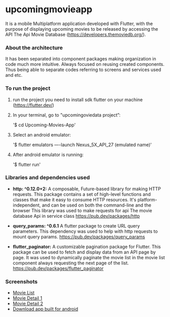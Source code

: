 # upcomingmovieapp

It is a mobile Multiplatform application developed with Flutter, with the purpose of displaying upcoming movies to be released by accessing the API The Api Movie Database (https://developers.themoviedb.org/).

### About the architecture

It has been separated into component packages making organization in code much more intuitive. Always focused on reusing created components.
Thus being able to separate codes referring to screens and services used and etc.

### To run the project

1. run the project you need to install sdk flutter on your machine (https://flutter.dev/)

2. In your terminal, go to  "upcomingoviedata project”:

    '$ cd Upcoming-Movies-App'

3. Select an android emulator:

    '$ flutter emulators —-launch Nexus_5X_API_27 (emulated name)'

4. After android emulator is running:

    '$ flutter run'

### Libraries and dependencies used

- **http: ^0.12.0+2:**
A composable, Future-based library for making HTTP requests.
This package contains a set of high-level functions and classes that make it easy to consume HTTP resources. It's platform-independent, and can be used on both the command-line and the browser
This library was used to make requests for api The movie database Api in service class
https://pub.dev/packages/http

- **query_params: ^0.6.1**
A flutter package to create URL query parameters.
This dependency was used to help with http requests to mount query params.
https://pub.dev/packages/query_params

- **flutter_paginator:**
A customizable pagination package for Flutter. This package can be used to fetch and display data from an API page by page.
It was used to dynamically paginate the movie list in the movie list component always requesting the next page of the list.
https://pub.dev/packages/flutter_paginator

### Screenshots

- [Movie List](screenshots/lista.jpeg)
- [Movie Detail 1](screenshots/detalhe1.jpeg)
- [Movie Detail 2](screenshots/detalhe2.jpeg)
- [Download app built for android](https://drive.google.com/file/d/1t286NzHczSVhiku8gl641tJVluuLg6Ft/view?usp=sharing)
